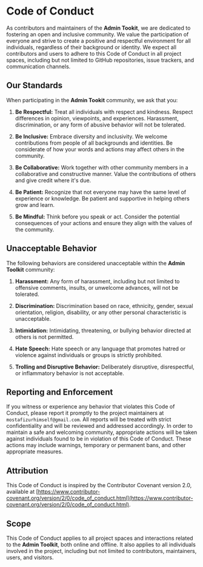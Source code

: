 # Code of Conduct

As contributors and maintainers of the <b>Admin Tookit</b>, we are dedicated to fostering an open and inclusive community. We value the participation of everyone and strive to create a positive and respectful environment for all individuals, regardless of their background or identity. We expect all contributors and users to adhere to this Code of Conduct in all project spaces, including but not limited to GitHub repositories, issue trackers, and communication channels.

## Our Standards

When participating in the <b>Admin Tookit</b> community, we ask that you:

1. **Be Respectful:** Treat all individuals with respect and kindness. Respect differences in opinion, viewpoints, and experiences. Harassment, discrimination, or any form of abusive behavior will not be tolerated.

2. **Be Inclusive:** Embrace diversity and inclusivity. We welcome contributions from people of all backgrounds and identities. Be considerate of how your words and actions may affect others in the community.

3. **Be Collaborative:** Work together with other community members in a collaborative and constructive manner. Value the contributions of others and give credit where it's due.

4. **Be Patient:** Recognize that not everyone may have the same level of experience or knowledge. Be patient and supportive in helping others grow and learn.

5. **Be Mindful:** Think before you speak or act. Consider the potential consequences of your actions and ensure they align with the values of the community.

## Unacceptable Behavior

The following behaviors are considered unacceptable within the <b>Admin Toolkit</b> community:

1. **Harassment:** Any form of harassment, including but not limited to offensive comments, insults, or unwelcome advances, will not be tolerated.

2. **Discrimination:** Discrimination based on race, ethnicity, gender, sexual orientation, religion, disability, or any other personal characteristic is unacceptable.

3. **Intimidation:** Intimidating, threatening, or bullying behavior directed at others is not permitted.

4. **Hate Speech:** Hate speech or any language that promotes hatred or violence against individuals or groups is strictly prohibited.

5. **Trolling and Disruptive Behavior:** Deliberately disruptive, disrespectful, or inflammatory behavior is not acceptable.

## Reporting and Enforcement

If you witness or experience any behavior that violates this Code of Conduct, please report it promptly to the project maintainers at `mostafizurhimself@gmail.com`. All reports will be treated with strict confidentiality and will be reviewed and addressed accordingly. In order to maintain a safe and welcoming community, appropriate actions will be taken against individuals found to be in violation of this Code of Conduct. These actions may include warnings, temporary or permanent bans, and other appropriate measures.

## Attribution

This Code of Conduct is inspired by the Contributor Covenant version 2.0, available at [https://www.contributor-covenant.org/version/2/0/code_of_conduct.html](https://www.contributor-covenant.org/version/2/0/code_of_conduct.html).

## Scope

This Code of Conduct applies to all project spaces and interactions related to the <b>Admin Toolkit</b>, both online and offline. It also applies to all individuals involved in the project, including but not limited to contributors, maintainers, users, and visitors.
